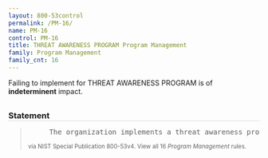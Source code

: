 ```yaml
---
layout: 800-53control
permalink: /PM-16/
name: PM-16
control: PM-16
title: THREAT AWARENESS PROGRAM Program Management
family: Program Management
family_cnt: 16
---
```

<p class="text-">Failing to implement for THREAT AWARENESS PROGRAM is of <b>indeterminent</b> impact.</p>

<h3 style="border-bottom:1px solid #ddd;margin:30px 0 8px 0;">Statement</h3>
<blockquote>
<pre>     The organization implements a threat awareness program that includes a cross-organization information-sharing capability. 
</pre>
<p><small>via NIST Special Publication 800-53v4. View all 16 <i>Program Management</i> rules. <a href="/cce/ssg/group/$Group_id"><span class="glyphicon glyphicon-link"></span></a> </small></p>
</blockquote>


